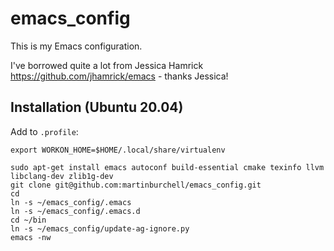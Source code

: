# emacs_config

This is my Emacs configuration.

I've borrowed quite a lot from Jessica Hamrick https://github.com/jhamrick/emacs - thanks Jessica!

## Installation (Ubuntu 20.04)

Add to `.profile`:

```
export WORKON_HOME=$HOME/.local/share/virtualenv
```

```
sudo apt-get install emacs autoconf build-essential cmake texinfo llvm libclang-dev zlib1g-dev
git clone git@github.com:martinburchell/emacs_config.git
cd
ln -s ~/emacs_config/.emacs
ln -s ~/emacs_config/.emacs.d
cd ~/bin
ln -s ~/emacs_config/update-ag-ignore.py
emacs -nw
```

